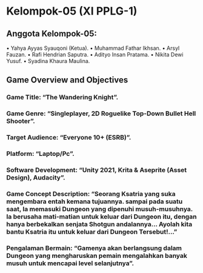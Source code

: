 # Kelompok-05 (XI PPLG-1)
## Anggota Kelompok-05:
•	Yahya Ayyas Syauqoni (Ketua).
•	Muhammad Fathar Ikhsan.
•	Arsyl Fauzan.
•	Rafi Hendrian Saputra.
•	Adityo Insan Pratama.
•	Nikita Dewi Yusuf.
•	Syadina Khaura Maulina.

## Game Overview and Objectives
###	Game Title: “The Wandering Knight”.
###	Game Genre: “Singleplayer, 2D Roguelike Top-Down Bullet Hell Shooter”.
###	Target Audience: “Everyone 10+ (ESRB)”.
###	Platform: “Laptop/Pc”.
###	Software Development: “Unity 2021, Krita & Aseprite (Asset Design), Audacity”.
###	Game Concept Description: “Seorang Ksatria yang suka mengembara entah kemana tujuannya. sampai pada suatu saat, Ia memasuki Dungeon yang dipenuhi musuh-musuhnya. Ia berusaha mati-matian untuk keluar dari Dungeon itu, dengan hanya berbekalkan senjata Shotgun andalannya… Ayolah kita bantu Ksatria itu untuk keluar dari Dungeon Tersebut!...”
###	Pengalaman Bermain: “Gamenya akan berlangsung dalam Dungeon yang mengharuskan pemain mengalahkan banyak musuh untuk mencapai level selanjutnya”.
